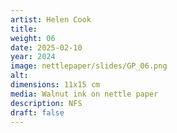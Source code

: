 ```yaml
---
artist: Helen Cook
title: 
weight: 06
date: 2025-02-10
year: 2024
image: nettlepaper/slides/GP_06.png
alt: 
dimensions: 11x15 cm
media: Walnut ink on nettle paper
description: NFS
draft: false
---
```


